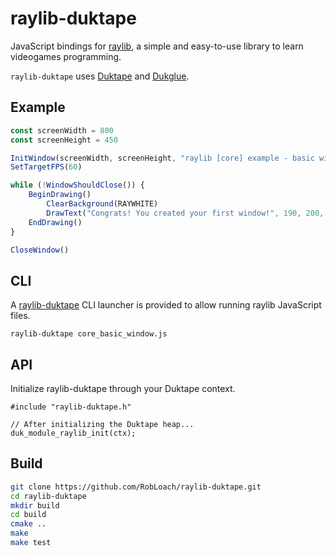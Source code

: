 # raylib-duktape

JavaScript bindings for [raylib](https://www.raylib.com/), a simple and easy-to-use library to learn videogames programming.

`raylib-duktape` uses [Duktape](https://duktape.org/) and [Dukglue](https://github.com/Aloshi/dukglue).

## Example

``` js
const screenWidth = 800
const screenHeight = 450

InitWindow(screenWidth, screenHeight, "raylib [core] example - basic window")
SetTargetFPS(60)

while (!WindowShouldClose()) {
    BeginDrawing()
        ClearBackground(RAYWHITE)
        DrawText("Congrats! You created your first window!", 190, 200, 20, LIGHTGRAY)
    EndDrawing()
}

CloseWindow()
```

## CLI

A [raylib-duktape](bin/raylib-duktape.cpp) CLI launcher is provided to allow running raylib JavaScript files.

```
raylib-duktape core_basic_window.js
```

## API

Initialize raylib-duktape through your Duktape context.

```
#include "raylib-duktape.h"

// After initializing the Duktape heap...
duk_module_raylib_init(ctx);
```

## Build

``` bash
git clone https://github.com/RobLoach/raylib-duktape.git
cd raylib-duktape
mkdir build
cd build
cmake ..
make
make test
```
